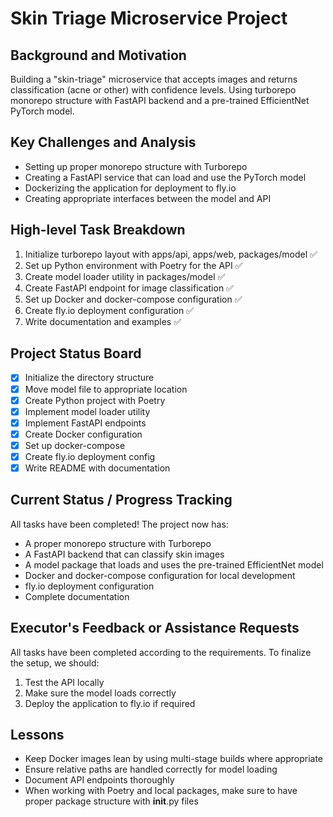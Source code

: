 # Skin Triage Microservice Project

## Background and Motivation
Building a "skin-triage" microservice that accepts images and returns classification (acne or other) with confidence levels. Using turborepo monorepo structure with FastAPI backend and a pre-trained EfficientNet PyTorch model.

## Key Challenges and Analysis
- Setting up proper monorepo structure with Turborepo
- Creating a FastAPI service that can load and use the PyTorch model
- Dockerizing the application for deployment to fly.io
- Creating appropriate interfaces between the model and API

## High-level Task Breakdown
1. Initialize turborepo layout with apps/api, apps/web, packages/model ✅
2. Set up Python environment with Poetry for the API ✅
3. Create model loader utility in packages/model ✅
4. Create FastAPI endpoint for image classification ✅
5. Set up Docker and docker-compose configuration ✅
6. Create fly.io deployment configuration ✅
7. Write documentation and examples ✅

## Project Status Board
- [x] Initialize the directory structure
- [x] Move model file to appropriate location
- [x] Create Python project with Poetry
- [x] Implement model loader utility
- [x] Implement FastAPI endpoints
- [x] Create Docker configuration
- [x] Set up docker-compose
- [x] Create fly.io deployment config
- [x] Write README with documentation

## Current Status / Progress Tracking
All tasks have been completed! The project now has:
- A proper monorepo structure with Turborepo
- A FastAPI backend that can classify skin images
- A model package that loads and uses the pre-trained EfficientNet model
- Docker and docker-compose configuration for local development
- fly.io deployment configuration
- Complete documentation

## Executor's Feedback or Assistance Requests
All tasks have been completed according to the requirements. To finalize the setup, we should:
1. Test the API locally
2. Make sure the model loads correctly
3. Deploy the application to fly.io if required

## Lessons
- Keep Docker images lean by using multi-stage builds where appropriate
- Ensure relative paths are handled correctly for model loading
- Document API endpoints thoroughly
- When working with Poetry and local packages, make sure to have proper package structure with __init__.py files
